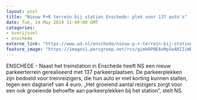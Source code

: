 ```yaml
---
layout: post
title: "Nieuw P+R terrein bij station Enschede: plek voor 137 auto's"
date: Tue, 14 May 2019 11:49:00 GMT
categories: 
- overijssel 
- enschede 
externe_link: "https://www.ad.nl/enschede/nieuw-p-r-terrein-bij-station-enschede-plek-voor-137-auto-s~a3d51ecf/"
feature_image: "https://images1.persgroep.net/rcs/gimkRPNEAxMp5eARIIiWDbiHygA/diocontent/148347451/_fitwidth/400/?appId=21791a8992982cd8da851550a453bd7f&quality=0.7"
---
```


ENSCHEDE - Naast het treinstation in Enschede heeft NS een nieuw parkeerterrein gerealiseerd met 137 parkeerplaatsen. De parkeerplekken zijn bedoeld voor treinreizigers, die hun auto er met korting kunnen stallen, tegen een dagtarief van 4 euro. „Het groeiend aantal reizigers zorgt voor een ook groeiende behoefte aan parkeerplekken bij het station”, stelt NS.
